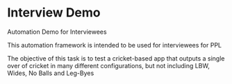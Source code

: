 # Interview Demo
Automation Demo for Interviewees

This automation framework is intended to be used for interviewees for PPL

The objective of this task is to test a cricket-based app that outputs a single over of cricket in many different configurations, but not including LBW, Wides, No Balls and Leg-Byes
